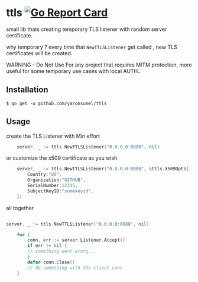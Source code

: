 # ttls [![Go Report Card](https://goreportcard.com/badge/github.com/yaronsumel/ttls)](https://goreportcard.com/report/github.com/yaronsumel/ttls)
small lib thats creating temporary TLS listener with random server certificate.

why temporary ?
every time that `NewTTLSListener` get called , new TLS certificates will be created.

WARNING - Do Not Use For any project that requires MITM protection, more useful for some temporary use cases with local AUTH.. 

## Installation
``` 
$ go get -u github.com/yaronsumel/ttls 
```

## Usage 

create the TLS Listener with Min effort
``` go
	server, _ := ttls.NewTTLSListener("0.0.0.0:8080", nil)
```
or customize the x509 certificate as you wish
``` go
	server, _ := ttls.NewTTLSListener("0.0.0.0:8080", &ttls.X509Opts{
		Country:"US",
		Organization:"GITHUB",
		SerialNumber:12345,
		SubjectKeyID:"somekeyid",
	})
```

all together 
``` go

server, _ := ttls.NewTTLSListener("0.0.0.0:8080", nil)

	for {
		conn, err := server.Listener.Accept()
		if err != nil {
		// something went wrong...
		}
		defer conn.Close()
		// do something with the client conn
	}
  ```

